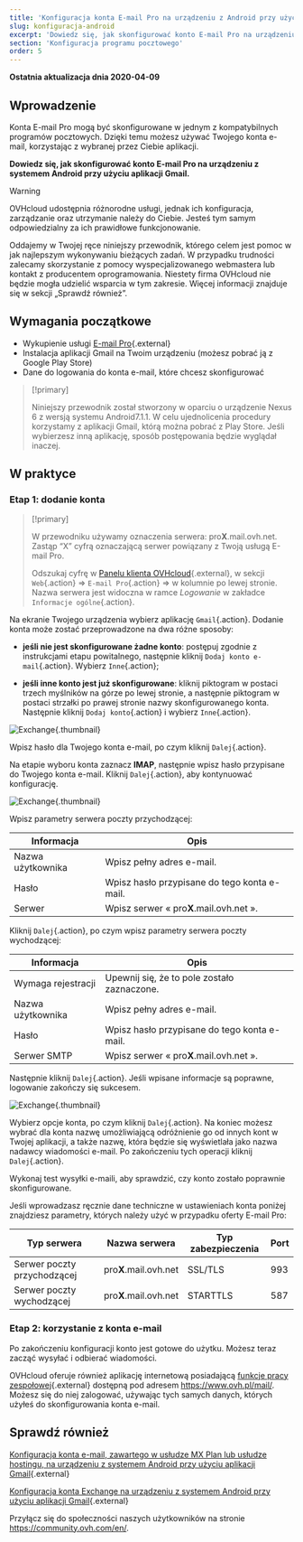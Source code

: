 ```yaml
---
title: 'Konfiguracja konta E-mail Pro na urządzeniu z Android przy użyciu aplikacji Gmail'
slug: konfiguracja-android
excerpt: 'Dowiedz się, jak skonfigurować konto E-mail Pro na urządzeniu z systemem Android przy użyciu aplikacji Gmail'
section: 'Konfiguracja programu pocztowego'
order: 5
---
```


**Ostatnia aktualizacja dnia 2020-04-09**

## Wprowadzenie

Konta E-mail Pro mogą być skonfigurowane w jednym z kompatybilnych programów pocztowych. Dzięki temu możesz używać Twojego konta e-mail, korzystając z wybranej przez Ciebie aplikacji.

**Dowiedz się, jak skonfigurować konto E-mail Pro na urządzeniu z systemem Android przy użyciu aplikacji Gmail.**

> [!warning]
>
> OVHcloud udostępnia różnorodne usługi, jednak ich konfiguracja, zarządzanie oraz utrzymanie należy do Ciebie. Jesteś tym samym odpowiedzialny za ich prawidłowe funkcjonowanie.
> 
> Oddajemy w Twojej ręce niniejszy przewodnik, którego celem jest pomoc w jak najlepszym wykonywaniu bieżących zadań. W przypadku trudności zalecamy skorzystanie z pomocy wyspecjalizowanego webmastera lub kontakt z producentem oprogramowania. Niestety firma OVHcloud nie będzie mogła udzielić wsparcia w tym zakresie. Więcej informacji znajduje się w sekcji „Sprawdź również”.
> 

## Wymagania początkowe

- Wykupienie usługi [E-mail Pro](https://www.ovh.pl/emaile/email-pro/){.external}
- Instalacja aplikacji Gmail na Twoim urządzeniu (możesz pobrać ją z Google Play Store)
- Dane do logowania do konta e-mail, które chcesz skonfigurować

> [!primary]
>
> Niniejszy przewodnik został stworzony w oparciu o urządzenie Nexus 6 z wersją systemu Android7.1.1. W celu ujednolicenia procedury korzystamy z aplikacji Gmail, którą można pobrać z Play Store. Jeśli wybierzesz inną aplikację, sposób postępowania będzie wyglądał inaczej.
>

## W praktyce

### Etap 1: dodanie konta

> [!primary]
>
> W przewodniku używamy oznaczenia serwera: pro**X**.mail.ovh.net. Zastąp “X” cyfrą oznaczającą serwer powiązany z Twoją usługą E-mail Pro.
> 
> Odszukaj cyfrę w [Panelu klienta OVHcloud](https://www.ovh.com/auth/?action=gotomanager){.external}, w sekcji `Web`{.action} =>  `E-mail Pro`{.action} => w kolumnie po lewej stronie. Nazwa serwera jest widoczna w ramce *Logowanie* w zakładce `Informacje ogólne`{.action}.
>

Na ekranie Twojego urządzenia wybierz aplikację `Gmail`{.action}. Dodanie konta może zostać przeprowadzone na dwa różne sposoby:

- **jeśli nie jest skonfigurowane żadne konto**: postępuj zgodnie z instrukcjami etapu powitalnego, następnie kliknij `Dodaj konto e-mail`{.action}. Wybierz `Inne`{.action}; 

- **jeśli inne konto jest już skonfigurowane**: kliknij piktogram w postaci trzech myślników na górze po lewej stronie, a następnie piktogram w postaci strzałki po prawej stronie nazwy skonfigurowanego konta. Następnie kliknij `Dodaj konto`{.action} i wybierz `Inne`{.action}. 

![Exchange](images/configuration-email-pro-gmail-application-android-step1.png){.thumbnail}

Wpisz hasło dla Twojego konta e-mail, po czym kliknij `Dalej`{.action}.

Na etapie wyboru konta zaznacz **IMAP**, następnie wpisz hasło przypisane do Twojego konta e-mail. Kliknij `Dalej`{.action}, aby kontynuować konfigurację.

![Exchange](images/configuration-email-pro-gmail-application-android-step2.png){.thumbnail}

Wpisz parametry serwera poczty przychodzącej:

|Informacja|Opis | 
|---|---| 
|Nazwa użytkownika|Wpisz pełny adres e-mail.|
|Hasło|Wpisz hasło przypisane do tego konta e-mail.|
|Serwer|Wpisz serwer « pro**X**.mail.ovh.net ».|

Kliknij `Dalej`{.action}, po czym wpisz parametry serwera poczty wychodzącej:

|Informacja|Opis | 
|---|---| 
|Wymaga rejestracji|Upewnij się, że to pole zostało zaznaczone.|
|Nazwa użytkownika|Wpisz pełny adres e-mail.|
|Hasło|Wpisz hasło przypisane do tego konta e-mail.|
|Serwer SMTP|Wpisz serwer « pro**X**.mail.ovh.net ».|

Następnie kliknij `Dalej`{.action}. Jeśli wpisane informacje są poprawne, logowanie zakończy się sukcesem.

![Exchange](images/configuration-email-pro-gmail-application-android-step3.png){.thumbnail}

Wybierz opcje konta, po czym kliknij `Dalej`{.action}. Na koniec możesz wybrać dla konta nazwę umożliwiającą odróżnienie go od innych kont w Twojej aplikacji, a także nazwę, która będzie się wyświetlała jako nazwa nadawcy wiadomości e-mail. Po zakończeniu tych operacji kliknij `Dalej`{.action}.

Wykonaj test wysyłki e-maili, aby sprawdzić, czy konto zostało poprawnie skonfigurowane.

Jeśli wprowadzasz ręcznie dane techniczne w ustawieniach konta poniżej znajdziesz parametry, których należy użyć w przypadku oferty E-mail Pro:

|Typ serwera|Nazwa serwera|Typ zabezpieczenia|Port|
|---|---|---|---|
|Serwer poczty przychodzącej|pro**X**.mail.ovh.net|SSL/TLS|993|
|Serwer poczty wychodzącej|pro**X**.mail.ovh.net|STARTTLS|587|

### Etap 2: korzystanie z konta e-mail

Po zakończeniu konfiguracji konto jest gotowe do użytku. Możesz teraz zacząć wysyłać i odbierać wiadomości.

OVHcloud oferuje również aplikację internetową posiadającą [funkcje pracy zespołowej](https://www.ovh.pl/emaile/){.external} dostępną pod adresem <https://www.ovh.pl/mail/>. Możesz się do niej zalogować, używając tych samych danych, których użyłeś do skonfigurowania konta e-mail.

## Sprawdź również

[Konfiguracja konta e-mail, zawartego w usłudze MX Plan lub usłudze hostingu, na urządzeniu z systemem Android przy użyciu aplikacji Gmail](https://docs.ovh.com/pl/emails/konfiguracja-android/){.external}

[Konfiguracja konta Exchange na urządzeniu z systemem Android przy użyciu aplikacji Gmail](https://docs.ovh.com/pl/microsoft-collaborative-solutions/exchange_20132016_konfiguracja_w_systemie_android/){.external}

Przyłącz się do społeczności naszych użytkowników na stronie <https://community.ovh.com/en/>.